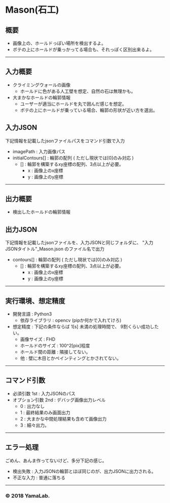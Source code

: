 # Mason(石工)

## 概要
* 画像上の、ホールドっぽい場所を検出するよ。
* ボテの上にホールドが乗っかってる場合も、それっぽく区別出来るよ。

---
## 入力概要
* クライミングウォールの画像
    * ホールドに色がある人工壁を想定、自然の石は無理かも。
* 大まかなホールドの輪郭情報
    * ユーザーが適当にホールドを丸で囲んだ感じを想定。
    * ボテの上にホールドが乗っている場合、輪郭の形状が近い方を選出。

## 入力JSON
下記情報を記載したjsonファイルパスをコマンド引数で入力
* imagePath : 入力画像パス
* initialContours[] : 輪郭の配列 ( ただし現状では[0]のみ対応 )
    * [] : 輪郭を構築するxy座標の配列、3点以上が必要。
        * x : 画像上のx座標
        * y : 画像上のy座標

---
## 出力概要
* 検出したホールドの輪郭情報

## 出力JSON
下記情報を記載したjsonファイルを、入力JSONと同じフォルダに、
"入力JSONタイトル"_Mason.json のファイル名で出力
* contours[] : 輪郭の配列 ( ただし現状では[0]のみ対応 )
    * [] : 輪郭を構築するxy座標の配列、3点以上が必要。
        * x : 画像上のx座標
        * y : 画像上のy座標

---
## 実行環境、想定精度
* 開発言語 : Python3
    * 依存ライブラリ : opencv (pipか何かで入れてけろ)
* 想定精度 : 下記の条件ならば 1[s] 未満の処理時間で、 9割くらい成功したい。
    * 画像サイズ : FHD
    * ホールドのサイズ : 100^2[pix]程度
    * ホールド間の距離 : 隣接してない。
    * 他 : 壁に木目とかペインティングとかされてない。

---
## コマンド引数
* 必須引数
    1st : 入力JSONのパス
* オプション引数
    2nd : デバッグ画像出力レベル
    * 0 : 出力なし
    * 1 : 最終結果のみ画面出力
    * 2 : 大まかな中間処理結果も含めて画像出力
    * 3 : 細々出力。

---
## エラー処理
ごめん、あんま作ってないけど、多分下記の感じ。
* 検出失敗 : 入力JSONの輪郭とほぼ同じのが、出力JSONに出力される。
* 不正な入力 : 普通に落ちる

---
### © 2018 YamaLab.